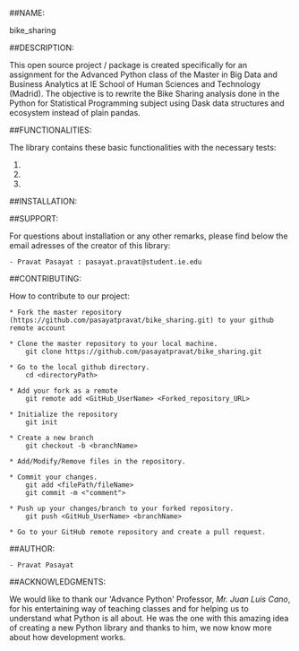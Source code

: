 ##NAME:

bike_sharing


##DESCRIPTION:

This open source project / package is created specifically for an assignment for the Advanced Python class of the Master in Big Data and Business Analytics at IE School of Human Sciences and Technology (Madrid). The objective is to rewrite the Bike Sharing analysis done in the Python for Statistical Programming subject using Dask data structures and ecosystem instead of plain pandas.


##FUNCTIONALITIES:

The library contains these basic functionalities with the necessary tests:

1. 
2.
3.

##INSTALLATION:

##SUPPORT:

For questions about installation or any other remarks, please find below the email adresses of the creator of this library:

	- Pravat Pasayat : pasayat.pravat@student.ie.edu


##CONTRIBUTING:

How to contribute to our project: 

	* Fork the master repository (https://github.com/pasayatpravat/bike_sharing.git) to your github remote account
 
	* Clone the master repository to your local machine.
		git clone https://github.com/pasayatpravat/bike_sharing.git
	
	* Go to the local github directory.
		cd <directoryPath>
		
	* Add your fork as a remote
		git remote add <GitHub_UserName> <Forked_repository_URL>
		
	* Initialize the repository
		git init
		
	* Create a new branch 
		git checkout -b <branchName>
		
	* Add/Modify/Remove files in the repository.
	
	* Commit your changes.
		git add <filePath/fileName>
		git commit -m <"comment">
		
	* Push up your changes/branch to your forked repository. 
		git push <GitHub_UserName> <branchName>
		
	* Go to your GitHub remote repository and create a pull request.


##AUTHOR:

	- Pravat Pasayat
	

##ACKNOWLEDGMENTS:

We would like to thank our 'Advance Python' Professor, *Mr. Juan Luis Cano*, for his entertaining way of teaching classes and for helping us to understand what Python is all about. He was the one with this amazing idea of creating a new Python library and thanks to him, we now know more about how development works. 
